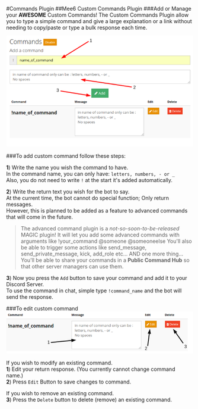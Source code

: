 #Commands Plugin
##Mee6 Custom Commands Plugin
###Add or Manage your **AWESOME** Custom Commands!
The Custom Commands Plugin allow you to type a simple command and give a large explanation or a link without needing to copy/paste or type a bulk response each time.  
  
![add_commands](pics/commands.png)
  
###To add custom command follow these steps:
  
**1**) Write the name you wish the command to have.  
In the command name, you can only have: `letters, numbers, - or _`  
Also, you do not need to write `!` at the start it's added automatically.  
  
**2**) Write the return text you wish for the bot to say.  
At the current time, the bot cannot do special function; Only return messages.  
However, this is planned to be added as a feature to advanced commands that will come in the future.  

> The advanced command plugin is a *not-so-soon-to-be-released* MAGIC plugin!
> It will let you add some advanced commands with arguments like !your_command @someone @someoneelse
> You'll also be able to trigger some actions like send_message, send_private_message, kick, add_role etc...
> AND one more thing... You'll be able to share your commands in a **Public Command Hub** so that other server managers can use them.

**3**) Now you press the `Add` button to save your command and add it to your Discord Server.  
To use the command in chat, simple type `!command_name` and the bot will send the response.  
  
###To edit custom command  
![edit_commands](pics/commands_edit.png)
  
If you wish to modify an existing command.  
**1**) Edit your return response. (You currently cannot change command name.)  
**2**) Press `Edit` Button to save changes to command.  
  
If you wish to remove an existing command.  
**3**) Press the `Delete` button to delete (remove) an existing command.
